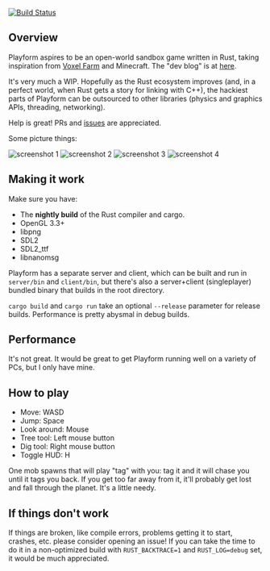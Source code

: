 [![Build Status](https://travis-ci.org/bfops/playform.svg?branch=master)](https://travis-ci.org/bfops/playform)

## Overview

Playform aspires to be an open-world sandbox game written in Rust, taking
inspiration from [Voxel Farm](http://procworld.blogspot.com/) and Minecraft. The "dev blog" is at [here](http://playformdev.blogspot.com/).

It's very much a WIP. Hopefully as the Rust ecosystem improves (and, in a perfect world, when Rust gets a story for linking with C++),
the hackiest parts of Playform can be outsourced to other libraries (physics and graphics APIs, threading, networking).

Help is great! PRs and [issues](https://github.com/bfops/playform/issues) are appreciated.

Some picture things:

![screenshot 1](/../screenshots/screenshots/screenshot1.png?raw=true)
![screenshot 2](/../screenshots/screenshots/screenshot2.png?raw=true)
![screenshot 3](/../screenshots/screenshots/screenshot3.png?raw=true)
![screenshot 4](/../screenshots/screenshots/screenshot4.png?raw=true)

## Making it work

Make sure you have:

  * The **nightly build** of the Rust compiler and cargo.
  * OpenGL 3.3+
  * libpng
  * SDL2
  * SDL2\_ttf
  * libnanomsg

Playform has a separate server and client, which can be built and run in `server/bin` and `client/bin`,
but there's also a server+client (singleplayer) bundled binary that builds in the root directory.

`cargo build` and `cargo run` take an optional `--release` parameter for release builds.
Performance is pretty abysmal in debug builds.

## Performance

It's not great. It would be great to get Playform running well on a variety of PCs, but I only have mine.

## How to play

  * Move: WASD
  * Jump: Space
  * Look around: Mouse
  * Tree tool: Left mouse button
  * Dig tool: Right mouse button
  * Toggle HUD: H

One mob spawns that will play "tag" with you: tag it and it will chase you until it tags you back. If you get too far away from it, it'll probably get lost and fall through the planet. It's a little needy.

## If things don't work

If things are broken, like compile errors, problems getting it to start, crashes, etc.
please consider opening an issue! If you can take the time to do it in a non-optimized
build with `RUST_BACKTRACE=1` and `RUST_LOG=debug` set, it would be much appreciated.
